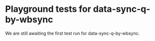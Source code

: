 # Playground tests for data-sync-q-by-wbsync
We are still awaiting the first test run for data-sync-q-by-wbsync.
